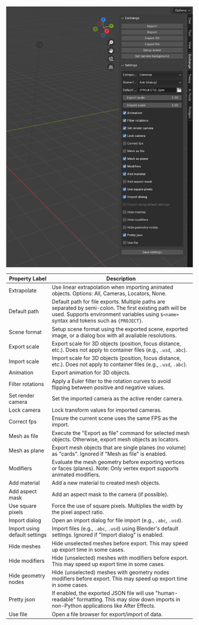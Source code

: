![Alt text for accessibility](images/blender_settings.png)




  Property Label              | Description                                                                                                                                                                                                                                                                 |
 |-----------------------------|-----------------------------------------------------------------------------------------------------------------------------------------------------------------------------------------------------------------------------------------------------------------------------|
 | Extrapolate                 | Use linear extrapolation when importing animated objects. Options: All, Cameras, Locators, None.                                                                                                                                                                                          |
 | Default path                | Default path for file exports. Multiple paths are separated by semi-colon. The first existing path will be used. Supports environment variables using `$<name>` syntax and tokens such as `{PROJECT}`.                                                                                              |
 | Scene format                | Setup scene format using the exported scene, exported image, or a dialog box with all available resolutions.                                                                                                                                                                             |
 | Export scale                | Export scale for 3D objects (position, focus distance, etc.). Does not apply to container files (e.g., `.usd`, `.abc`).                                                                                                                                                                  |
 | Import scale                | Import scale for 3D objects (position, focus distance, etc.). Does not apply to container files (e.g., `.usd`, `.abc`).                                                                                                                                                                  |
 | Animation                   | Export animation for 3D objects.                                                                                                                                                                                                                                            |
 | Filter rotations            | Apply a Euler filter to the rotation curves to avoid flipping between positive and negative values.                                                                                                                                                                                      |
 | Set render camera           | Set the imported camera as the active render camera.                                                                                                                                                                                                                        |
 | Lock camera                 | Lock transform values for imported cameras.                                                                                                                                                                                                                                 |
 | Correct fps                 | Ensure the current scene uses the same FPS as the import.                                                                                                                                                                                                                   |
 | Mesh as file                | Execute the "Export as file" command for selected mesh objects. Otherwise, export mesh objects as locators.                                                                                                                                                                               |
 | Mesh as plane               | Export mesh objects that are single planes (no volume) as "cards". Ignored if "Mesh as file" is enabled.                                                                                                                                                                                   |
 | Modifiers                   | Evaluate the mesh geometry before exporting vertices or faces (planes). Note: Only vertex export supports animated modifiers.                                                                                                                                                             |
 | Add material                | Add a new material to created mesh objects.                                                                                                                                                                                                                                 |
 | Add aspect mask             | Add an aspect mask to the camera (if possible).                                                                                                                                                                                                                             |
 | Use square pixels           | Force the use of square pixels. Multiplies the width by the pixel aspect ratio.                                                                                                                                                                                            |
 | Import dialog               | Open an import dialog for file import (e.g., `.abc`, `.usd`).                                                                                                                                                                                                               |
 | Import using default settings| Import files (e.g., `.abc`, `.usd`) using Blender's default settings. Ignored if "Import dialog" is enabled.                                                                                                                                                                               |
 | Hide meshes                 | Hide unselected meshes before export. This may speed up export time in some cases.                                                                                                                                                                                          |
 | Hide modifiers              | Hide (unselected) meshes with modifiers before export. This may speed up export time in some cases.                                                                                                                                                                                         |
 | Hide geometry nodes         | Hide (unselected) meshes with geometry nodes modifiers before export. This may speed up export time in some cases.                                                                                                                                                                         |
 | Pretty json                 | If enabled, the exported JSON file will use "human-readable" formatting. This may slow down imports in non-Python applications like After Effects.                                                                                                                                        |
 | Use file                    | Open a file browser for export/import of data.  